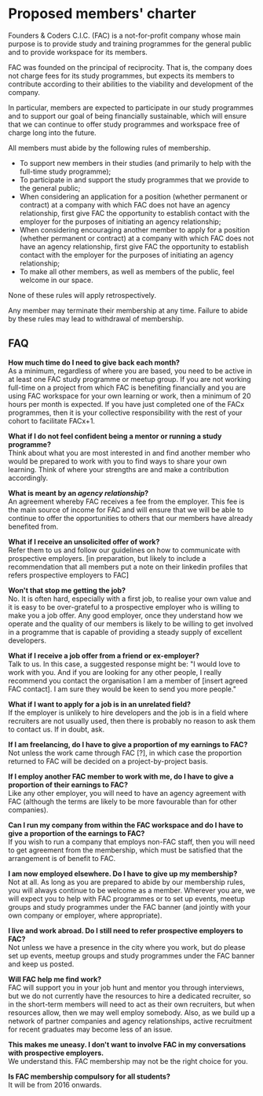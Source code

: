 # Proposed members' charter

Founders & Coders C.I.C. (FAC)  is a not-for-profit company whose main purpose is to provide study and training programmes for the general public and to provide workspace for its members.

FAC was founded on the principal of reciprocity. That is, the company does not charge fees for its study programmes, but expects its members to contribute according to their abilities to the viability and development of the company.

In particular, members are expected to participate in our study programmes and to support our goal of being financially sustainable, which will ensure that we can continue to offer study programmes and workspace free of charge long into the future.

All members must abide by the following rules of membership.

+ To support new members in their studies (and primarily to help with the full-time study programme); 
+ To participate in and support the study programmes that we provide to the general public;
+ When considering an application for a position (whether permanent or contract) at a company with which FAC does not have an agency relationship, first give FAC the opportunity to establish contact with the employer for the purposes of initiating an agency relationship;
+ When considering encouraging another member to apply for a position (whether permanent or contract) at a company with which FAC does not have an agency relationship, first give FAC the opportunity to establish contact with the employer for the purposes of initiating an agency relationship;
+ To make all other members, as well as members of the public, feel welcome in our space.

None of these rules will apply retrospectively.

Any member may terminate their membership at any time. Failure to abide by these rules may lead to withdrawal of membership.

## FAQ

**How much time do I need to give back each month?**    
As a minimum, regardless of where you are based, you need to be active in at least one FAC study programme or meetup group.  If you are not working full-time on a project from which FAC is benefiting financially and you are using FAC workspace for your own learning or work, then a minimum of 20 hours per month is expected. If you have just completed one of the FACx programmes, then it is your collective responsibility with the rest of your cohort to facilitate FACx+1.

**What if I do not feel confident being a mentor or running a study programme?**    
Think about what you are most interested in and find another member who would be prepared to work with you to find ways to share your own learning. Think of where your strengths are and make a contribution accordingly.

**What is meant by an *agency relationship*?**    
An agreement whereby FAC receives a fee from the employer. This fee is the main source of income for FAC and will ensure that we will be able to continue to offer the opportunities to others that our members have already benefited from.

**What if I receive an unsolicited offer of work?**    
Refer them to us and follow our guidelines on how to communicate with prospective employers. [in preparation, but likely to include a recommendation that all members put a note on their linkedin profiles that refers prospective employers to FAC]

**Won't that stop me getting the job?**    
No. It is often hard, especially with a first job, to realise your own value and it is easy to be over-grateful to a prospective employer who is willing to make you a job offer. Any good employer, once they understand how we operate and the quality of our members is likely to be willing to get involved in a programme that is capable of  providing a steady supply of excellent developers. 

**What if I receive a job offer from a friend or ex-employer?**    
Talk to us. In this case, a suggested response might be:  "I would love to work with you. And if you are looking for any other people, I really recommend you contact the organisation I am a member of [insert agreed FAC contact]. I am sure they would be keen to send you more people."

**What if I want to apply for a job is in an unrelated field?**    
If the employer is unlikely to hire developers and the job is in a field where recruiters are not usually used, then there is probably no reason to ask them to contact us. If in doubt, ask.

**If I am freelancing, do I have to give a proportion of my earnings to FAC?**    
Not unless the work came through FAC [?], in which case the proportion returned to FAC will be decided on a project-by-project basis.

**If I employ another FAC member to work with me, do I have to give a proportion of their earnings to FAC?**    
Like any other employer, you will need to have an agency agreement with FAC (although the terms are likely to be more favourable than for other companies).

**Can I run my company from within the FAC workspace and do I have to give a proportion of the earnings to FAC?**    
If you wish to run a company that employs non-FAC staff, then you will need to get agreement from the membership, which must be satisfied that the arrangement is of benefit to FAC. 

**I am now employed elsewhere. Do I have to give up my membership?**    
Not at all. As long as you are prepared to abide by our membership rules, you will always continue to be welcome as a member. Wherever you are, we will expect you to help with FAC programmes or to set up events, meetup groups and study programmes under the FAC banner (and jointly with your own company or employer, where appropriate).

**I live and work abroad. Do I still need to refer prospective employers to FAC?**    
Not unless we have a presence in the city where you work, but do please set up events, meetup groups and study programmes under the FAC banner and keep us posted.

**Will FAC help me find work?**    
FAC will support you in your job hunt and mentor you through interviews, but we do not currently have the resources to hire a dedicated recruiter, so in the short-term members will need to act as their own recruiters, but when resources allow, then we may well employ somebody. Also, as we build up a network of partner companies and agency relationships, active recruitment for recent graduates may become less of an issue.

**This makes me uneasy. I don't want to involve FAC in my conversations with prospective employers.**    
We understand this. FAC membership may not be the right choice for you.

**Is FAC membership compulsory for all students?**    
It will be from 2016 onwards.


